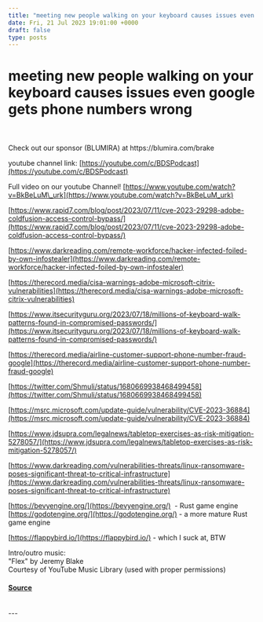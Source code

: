 ```yaml
---
title: "meeting new people walking on your keyboard causes issues even google gets phone numbers wrong"
date: Fri, 21 Jul 2023 19:01:00 +0000
draft: false
type: posts
---
```

# meeting new people walking on your keyboard causes issues even google gets phone numbers wrong

<br/>

<br/>
Check out our sponsor (BLUMIRA) at https://blumira.com/brake

youtube channel link: [https://youtube.com/c/BDSPodcast](https://youtube.com/c/BDSPodcast)

Full video on our youtube Channel! [https://www.youtube.com/watch?v=BkBeLuM\_urk](https://www.youtube.com/watch?v=BkBeLuM_urk)

[https://www.rapid7.com/blog/post/2023/07/11/cve-2023-29298-adobe-coldfusion-access-control-bypass/](https://www.rapid7.com/blog/post/2023/07/11/cve-2023-29298-adobe-coldfusion-access-control-bypass/)

  
[https://www.darkreading.com/remote-workforce/hacker-infected-foiled-by-own-infostealer](https://www.darkreading.com/remote-workforce/hacker-infected-foiled-by-own-infostealer)

[https://therecord.media/cisa-warnings-adobe-microsoft-citrix-vulnerabilities](https://therecord.media/cisa-warnings-adobe-microsoft-citrix-vulnerabilities)

[https://www.itsecurityguru.org/2023/07/18/millions-of-keyboard-walk-patterns-found-in-compromised-passwords/](https://www.itsecurityguru.org/2023/07/18/millions-of-keyboard-walk-patterns-found-in-compromised-passwords/)

[https://therecord.media/airline-customer-support-phone-number-fraud-google](https://therecord.media/airline-customer-support-phone-number-fraud-google)

[https://twitter.com/Shmuli/status/1680669938468499458](https://twitter.com/Shmuli/status/1680669938468499458)

[https://msrc.microsoft.com/update-guide/vulnerability/CVE-2023-36884](https://msrc.microsoft.com/update-guide/vulnerability/CVE-2023-36884)

[https://www.jdsupra.com/legalnews/tabletop-exercises-as-risk-mitigation-5278057/](https://www.jdsupra.com/legalnews/tabletop-exercises-as-risk-mitigation-5278057/)

[https://www.darkreading.com/vulnerabilities-threats/linux-ransomware-poses-significant-threat-to-critical-infrastructure](https://www.darkreading.com/vulnerabilities-threats/linux-ransomware-poses-significant-threat-to-critical-infrastructure)

[https://bevyengine.org/](https://bevyengine.org/)  - Rust game engine  
[https://godotengine.org/](https://godotengine.org/) - a more mature Rust game engine

[https://flappybird.io/](https://flappybird.io/) - which I suck at, BTW

Intro/outro music:  
"Flex" by Jeremy Blake  
Courtesy of YouTube Music Library (used with proper permissions)

#### [Source](http://brakeingsecurity.com/meeting-new-people-walking-on-your-keyboard-causes-issues-even-google-gets-phone-numbers-wrong)

<br/>
---
